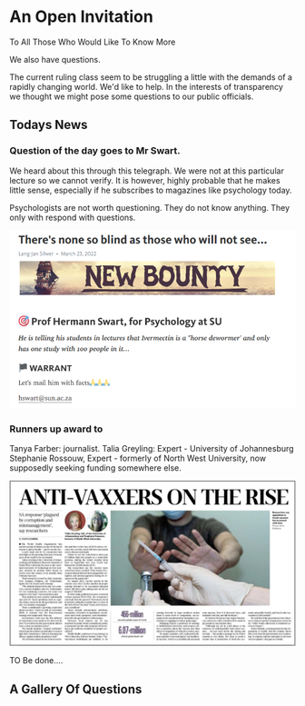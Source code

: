 <div class="jumbotron jumbotron-fluid">
  <div class="container">
    <h1 class="display-4 text-center">An Open Invitation</h1>
    <p class="lead text-center">To All Those Who Would Like To Know More</p>
    <p class="lead text-center">We also have questions.</p>
    <p class="text-center">The current ruling class seem to be struggling a little with the demands of a rapidly changing world. We'd like to help. In the interests of transparency we thought we might pose some questions to our public officials.</p>
    </div>
</div>



 

## Todays News

### Question of the day goes to Mr Swart.

We heard about this through this telegraph. We were not at this particular lecture so we cannot verify. It is however, highly probable that he makes little sense, especially if he subscribes to magazines like psychology today. 

Psychologists are not worth questioning. They do not know anything. They only with respond with questions. 


[![Bounty](img/bounty.png)](https://telegra.ph/Theres-none-so-blind-as-those-who-will-not-see-03-23)

### Runners up award to 

Tanya Farber: journalist.
Talia Greyling: Expert - University of Johannesburg
Stephanie Rossouw, Expert - formerly of North West University, now supposedly seeking funding somewhere else. 

![scamdemics](img/scamdemics.jpg)

TO Be done....


## A Gallery Of Questions
















